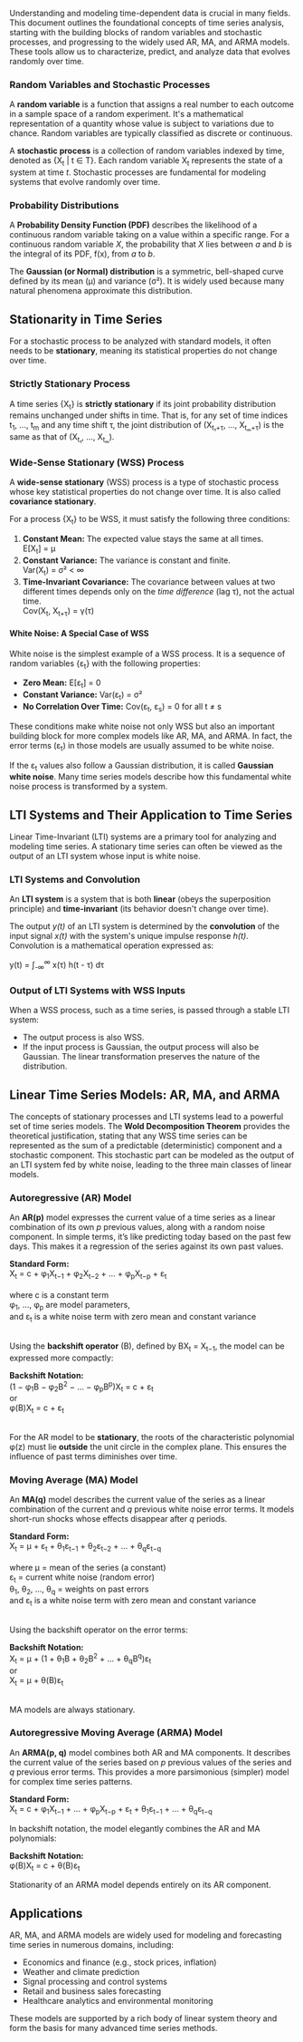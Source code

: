   <p>
      Understanding and modeling time-dependent data is crucial in many fields. This document outlines the foundational concepts of time series analysis, starting with the building blocks of random variables and stochastic processes, and progressing to the widely used AR, MA, and ARMA models. These tools allow us to characterize, predict, and analyze data that evolves randomly over time.
    </p>
    <h3><strong>Random Variables and Stochastic Processes</strong></h3>
    <p>
      A <strong>random variable</strong> is a function that assigns a real number to each outcome in a sample space of a random experiment. It's a mathematical representation of a quantity whose value is subject to variations due to chance. Random variables are typically classified as discrete or continuous.
    </p>
    <p>
      A <strong>stochastic process</strong> is a collection of random variables indexed by time, denoted as {X<sub>t</sub> | t ∈ T}. Each random variable X<sub>t</sub> represents the state of a system at time <em>t</em>. Stochastic processes are fundamental for modeling systems that evolve randomly over time.
    </p>
    <h3><strong>Probability Distributions</strong></h3>
    <p>
      A <strong>Probability Density Function (PDF)</strong> describes the likelihood of a continuous random variable taking on a value within a specific range. For a continuous random variable <i>X</i>, the probability that <i>X</i> lies between <i>a</i> and <i>b</i> is the integral of its PDF, f(x), from <i>a</i> to <i>b</i>.
    </p>
    <p>
      The <strong>Gaussian (or Normal) distribution</strong> is a symmetric, bell-shaped curve defined by its mean (μ) and variance (σ²). It is widely used because many natural phenomena approximate this distribution.
    </p>
    <h2>Stationarity in Time Series</h2>
    <p>For a stochastic process to be analyzed with standard models, it often needs to be <strong>stationary</strong>, meaning its statistical properties do not change over time.</p>
    <h3><strong>Strictly Stationary Process</strong></h3>
    <p>
      A time series {X<sub>t</sub>} is <strong>strictly stationary</strong> if its joint probability distribution remains unchanged under shifts in time. That is, for any set of time indices t<sub>1</sub>, ..., t<sub>m</sub> and any time shift τ, the joint distribution of (X<sub>t₁+τ</sub>, ..., X<sub>tₘ+τ</sub>) is the same as that of (X<sub>t₁</sub>, ..., X<sub>tₘ</sub>).
    </p>
    <h3><strong>Wide-Sense Stationary (WSS) Process</strong></h3>
<p>
  A <strong>wide-sense stationary</strong> (WSS) process is a type of stochastic process whose key statistical properties do not change over time. It is also called <strong>covariance stationary</strong>.
</p>
<p>
  For a process {X<sub>t</sub>} to be WSS, it must satisfy the following three conditions:
</p>

<ol>
  <li><strong>Constant Mean:</strong> The expected value stays the same at all times.<br>
    E[X<sub>t</sub>] = μ
  </li>
  <li><strong>Constant Variance:</strong> The variance is constant and finite.<br>
    Var(X<sub>t</sub>) = σ² &lt; ∞
  </li>
  <li><strong>Time-Invariant Covariance:</strong> The covariance between values at two different times depends only on the <em>time difference</em> (lag τ), not the actual time.<br>
    Cov(X<sub>t</sub>, X<sub>t+τ</sub>) = γ(τ)
  </li>
</ol>

<h4><strong>White Noise: A Special Case of WSS</strong></h4>
<p>
  White noise is the simplest example of a WSS process. It is a sequence of random variables {ε<sub>t</sub>} with the following properties:
</p>

<ul>
  <li><strong>Zero Mean:</strong> E[ε<sub>t</sub>] = 0</li>
  <li><strong>Constant Variance:</strong> Var(ε<sub>t</sub>) = σ²</li>
  <li><strong>No Correlation Over Time:</strong> Cov(ε<sub>t</sub>, ε<sub>s</sub>) = 0 for all t ≠ s</li>
</ul>

<p>
  These conditions make white noise not only WSS but also an important building block for more complex models like AR, MA, and ARMA. In fact, the error terms (ε<sub>t</sub>) in those models are usually assumed to be white noise.
</p>
      If the ε<sub>t</sub> values also follow a Gaussian distribution, it is called <strong>Gaussian white noise</strong>. Many time series models describe how this fundamental white noise process is transformed by a system.
    </p>
    <h2>LTI Systems and Their Application to Time Series</h2>
    <p>Linear Time-Invariant (LTI) systems are a primary tool for analyzing and modeling time series. A stationary time series can often be viewed as the output of an LTI system whose input is white noise.</p>    
    <h3><strong>LTI Systems and Convolution</strong></h3>
    <p>
      An <strong>LTI system</strong> is a system that is both <strong>linear</strong> (obeys the superposition principle) and <strong>time-invariant</strong> (its behavior doesn't change over time).
    </p>
    <p>
      The output <i>y(t)</i> of an LTI system is determined by the <strong>convolution</strong> of the input signal <i>x(t)</i> with the system's unique impulse response <i>h(t)</i>. Convolution is a mathematical operation expressed as:
    </p>
    <div>
      y(t) = ∫<sub>-∞</sub><sup>∞</sup> x(τ) h(t - τ) dτ
    </div>    
    <h3><strong>Output of LTI Systems with WSS Inputs</strong></h3>
    <p>When a WSS process, such as a time series, is passed through a stable LTI system:</p>
    <ul>
        <li>The output process is also WSS.</li>
        <li>If the input process is Gaussian, the output process will also be Gaussian. The linear transformation preserves the nature of the distribution.</li>
    </ul>
    <h2>Linear Time Series Models: AR, MA, and ARMA</h2>
    <p>
      The concepts of stationary processes and LTI systems lead to a powerful set of time series models. The <strong>Wold Decomposition Theorem</strong> provides the theoretical justification, stating that any WSS time series can be represented as the sum of a predictable (deterministic) component and a stochastic component. This stochastic part can be modeled as the output of an LTI system fed by white noise, leading to the three main classes of linear models.
    </p>
<h3><strong>Autoregressive (AR) Model</strong></h3>
<p>
  An <strong>AR(p)</strong> model expresses the current value of a time series as a linear combination of its own <i>p</i> previous values, along with a random noise component. In simple terms, it’s like predicting today based on the past few days. This makes it a regression of the series against its own past values.
</p>
<div>
  <strong>Standard Form:</strong><br>
  X<sub>t</sub> = c + φ<sub>1</sub>X<sub>t−1</sub> + φ<sub>2</sub>X<sub>t−2</sub> + ... + φ<sub>p</sub>X<sub>t−p</sub> + ε<sub>t</sub><br>
  <br/>
  where c is a constant term
  <br/>
  φ<sub>1</sub>, ..., φ<sub>p</sub> are model parameters,<br/>
  and ε<sub>t</sub> is a white noise term with zero mean and constant variance
</div>
<br/>
<p>
  Using the <strong>backshift operator</strong> (B), defined by BX<sub>t</sub> = X<sub>t−1</sub>, the model can be expressed more compactly:
</p>
<div>
  <strong>Backshift Notation:</strong><br>
  (1 − φ<sub>1</sub>B − φ<sub>2</sub>B<sup>2</sup> − ... − φ<sub>p</sub>B<sup>p</sup>)X<sub>t</sub> = c + ε<sub>t</sub><br>
  or<br>
  φ(B)X<sub>t</sub> = c + ε<sub>t</sub>
</div>
<p>
<br/>
  For the AR model to be <strong>stationary</strong>, the roots of the characteristic polynomial φ(z) must lie <strong>outside</strong> the unit circle in the complex plane. This ensures the influence of past terms diminishes over time.
</p>
    <h3><strong>Moving Average (MA) Model</strong></h3>
    <p>
      An <strong>MA(q)</strong> model describes the current value of the series as a linear combination of the current and <i>q</i> previous white noise error terms. It models short-run shocks whose effects disappear after <i>q</i> periods.
    </p>
    <div>
      <strong>Standard Form:</strong><br>
      X<sub>t</sub> = μ + ε<sub>t</sub> + θ<sub>1</sub>ε<sub>t−1</sub> + θ<sub>2</sub>ε<sub>t−2</sub> + ... + θ<sub>q</sub>ε<sub>t−q</sub><br/>
      <br/>
        where μ = mean of the series (a constant)<br>
        ε<sub>t</sub> = current white noise (random error)<br>
        θ<sub>1</sub>, θ<sub>2</sub>, ..., θ<sub>q</sub> = weights on past errors<br>
  and ε<sub>t</sub> is a white noise term with zero mean and constant variance
    </div>
    <br/>
    <p>
      Using the backshift operator on the error terms:
    </p>
    <div>
      <strong>Backshift Notation:</strong><br>
      X<sub>t</sub> = μ + (1 + θ<sub>1</sub>B + θ<sub>2</sub>B<sup>2</sup> + ... + θ<sub>q</sub>B<sup>q</sup>)ε<sub>t</sub><br>
      or<br>
      X<sub>t</sub> = μ + θ(B)ε<sub>t</sub>
    </div>
    <br/>
    <p>MA models are always stationary.</p>
    <h3><strong>Autoregressive Moving Average (ARMA) Model</strong></h3>
    <p>
      An <strong>ARMA(p, q)</strong> model combines both AR and MA components. It describes the current value of the series based on <i>p</i> previous values of the series and <i>q</i> previous error terms. This provides a more parsimonious (simpler) model for complex time series patterns.
    </p>
    <div>
      <strong>Standard Form:</strong><br>
      X<sub>t</sub> = c + φ<sub>1</sub>X<sub>t−1</sub> + ... + φ<sub>p</sub>X<sub>t−p</sub> + ε<sub>t</sub> + θ<sub>1</sub>ε<sub>t−1</sub> + ... + θ<sub>q</sub>ε<sub>t−q</sub>
    </div>
    <p>
      In backshift notation, the model elegantly combines the AR and MA polynomials:
    </p>
    <div>
      <strong>Backshift Notation:</strong><br>
      φ(B)X<sub>t</sub> = c + θ(B)ε<sub>t</sub>
    </div>
    <p>Stationarity of an ARMA model depends entirely on its AR component.</p>
    <h2>Applications</h2>
    <p>
      AR, MA, and ARMA models are widely used for modeling and forecasting time series in numerous domains, including:
    </p>
    <ul>
      <li>Economics and finance (e.g., stock prices, inflation)</li>
      <li>Weather and climate prediction</li>
      <li>Signal processing and control systems</li>
      <li>Retail and business sales forecasting</li>
      <li>Healthcare analytics and environmental monitoring</li>
    </ul>
    <p>
      These models are supported by a rich body of linear system theory and form the basis for many advanced time series methods.
    </p>
